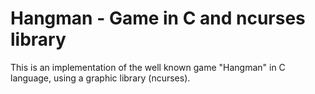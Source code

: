 # Hangman - Game in C and ncurses library

This is an implementation of the well known game "Hangman" in C language, using a graphic library (ncurses).
